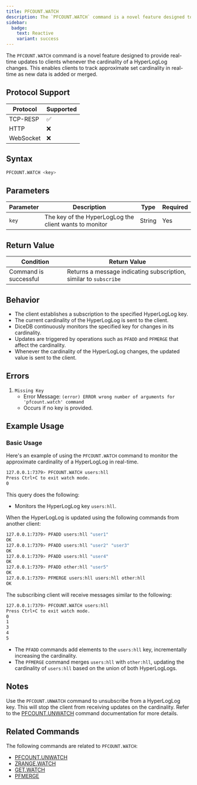 ```yaml
---
title: PFCOUNT.WATCH
description: The `PFCOUNT.WATCH` command is a novel feature designed to provide real-time updates to clients whenever the cardinality of a HyperLogLog changes.
sidebar:
  badge:
    text: Reactive
    variant: success
---
```


The `PFCOUNT.WATCH` command is a novel feature designed to provide real-time updates to clients whenever the cardinality of a HyperLogLog changes. This enables clients to track approximate set cardinality in real-time as new data is added or merged.

## Protocol Support

| Protocol  | Supported |
| --------- | --------- |
| TCP-RESP  | ✅        |
| HTTP      | ❌        |
| WebSocket | ❌        |

## Syntax

```bash
PFCOUNT.WATCH <key>
```

## Parameters

| Parameter | Description                                            | Type   | Required |
| --------- | ------------------------------------------------------ | ------ | -------- |
| `key`     | The key of the HyperLogLog the client wants to monitor | String | Yes      |

## Return Value

| Condition             | Return Value                                                      |
| --------------------- | ----------------------------------------------------------------- |
| Command is successful | Returns a message indicating subscription, similar to `subscribe` |

## Behavior

- The client establishes a subscription to the specified HyperLogLog key.
- The current cardinality of the HyperLogLog is sent to the client.
- DiceDB continuously monitors the specified key for changes in its cardinality.
- Updates are triggered by operations such as `PFADD` and `PFMERGE` that affect the cardinality.
- Whenever the cardinality of the HyperLogLog changes, the updated value is sent to the client.

## Errors

1. `Missing Key`
   - Error Message: `(error) ERROR wrong number of arguments for 'pfcount.watch' command`
   - Occurs if no key is provided.

## Example Usage

### Basic Usage

Here's an example of using the `PFCOUNT.WATCH` command to monitor the approximate cardinality of a HyperLogLog in real-time.

```bash
127.0.0.1:7379> PFCOUNT.WATCH users:hll
Press Ctrl+C to exit watch mode.
0
```

This query does the following:

- Monitors the HyperLogLog key `users:hll`.

When the HyperLogLog is updated using the following commands from another client:

```bash
127.0.0.1:7379> PFADD users:hll "user1"
OK
127.0.0.1:7379> PFADD users:hll "user2" "user3"
OK
127.0.0.1:7379> PFADD users:hll "user4"
OK
127.0.0.1:7379> PFADD other:hll "user5"
OK
127.0.0.1:7379> PFMERGE users:hll users:hll other:hll
OK
```

The subscribing client will receive messages similar to the following:

```bash
127.0.0.1:7379> PFCOUNT.WATCH users:hll
Press Ctrl+C to exit watch mode.
0
1
3
4
5
```

- The `PFADD` commands add elements to the `users:hll` key, incrementally increasing the cardinality.
- The `PFMERGE` command merges `users:hll` with `other:hll`, updating the cardinality of `users:hll` based on the union of both HyperLogLogs.

## Notes

Use the `PFCOUNT.UNWATCH` command to unsubscribe from a HyperLogLog key. This will stop the client from receiving updates on the cardinality. Refer to the [PFCOUNT.UNWATCH](/commands/pfcountunwatch) command documentation for more details.

## Related Commands

The following commands are related to `PFCOUNT.WATCH`:

- [PFCOUNT.UNWATCH](/commands/pfcountunwatch)
- [ZRANGE.WATCH](/commands/zrangewatch)
- [GET.WATCH](/commands/getwatch)
- [PFMERGE](/commands/pfmerge)
